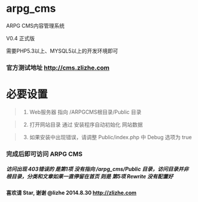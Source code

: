 arpg_cms
========

ARPG CMS内容管理系统


V0.4 正式版



需要PHP5.3以上、MYSQL5以上的开发环境即可


### 官方测试地址 http://cms.zlizhe.com ###



# 必要设置 #


>1. Web服务器 指向 /ARPGCMS根目录/Public 目录

>2. 打开网站目录 通过 安装程序自动初始化 网站数据

>3. 如果安装中出现错误，请调整 Public/index.php 中 Debug 选项为 true



### 完成后即可访问 ARPG CMS ###


##### 访问出现 403错误的 是第1项 没有指向 /arpg_cms/Public 目录，访问目录并非根目录，分类和文章如果一直停留在首页 则是 第5项 Rewrite 没有配置好 #####

#### 喜欢请 Star, 谢谢 @lizhe 2014.8.30 http://zlizhe.com ####
